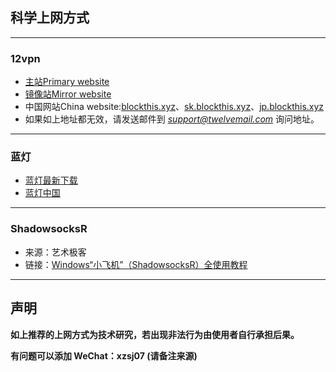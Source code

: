 ## 科学上网方式
-------

### 12vpn
- [主站Primary website](https://12vpn.com/)
- [镜像站Mirror website](https://12vpn.com/)
- 中国网站China website:[blockthis.xyz](https://blockthis.xyz/)、[sk.blockthis.xyz](https://sk.blockthis.xyz/)、[jp.blockthis.xyz](https://jp.blockthis.xyz/)
- 如果如上地址都无效，请发送邮件到 *support@twelvemail.com* 询问地址。

------

### 蓝灯
- [蓝灯最新下载](https://github.com/HomKuo/landeng)
- [蓝灯中国](http://www.landeng.cn/?/account/login/url-Lz8vcGVvcGxlL2dqag==)

------

### ShadowsocksR
- 来源：艺术极客
- 链接：[Windows“小飞机”（ShadowsocksR）全使用教程](https://www.artgeek.cn/?p=618)
------

## 声明

**如上推荐的上网方式为技术研究，若出现非法行为由使用者自行承担后果。**
  
**有问题可以添加 WeChat：xzsj07 (请备注来源)**